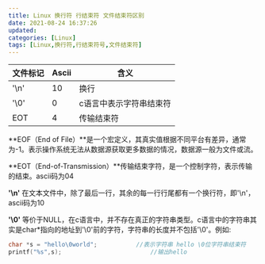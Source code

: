 ```yaml
---
title: Linux 换行符 行结束符 文件结束符区别
date: 2021-08-24 16:37:26
updated:
categories: [Linux]
tags: [Linux,换行符,行结束符号,文件结束符]
---
```

| 文件标记 | Ascii | 含义                    |
| -------- | ----- | ----------------------- |
| '\n'    | 10     | 换行                    |
| '\0'     | 0     | c语言中表示字符串结束符 |
| EOT      | 4     | 传输结束符              |

**EOF（End of File）**是一个宏定义，其真实值根据不同平台有差异，通常为-1。表示操作系统无法从数据源获取更多数据的情况，数据源一般为文件或流。



**EOT（End-of-Transmission）**传输结束字符，是一个控制字符，表示传输的结束。ascii码为04



**'\n'** 在文本文件中，除了最后一行，其余的每一行行尾都有一个换行符，即'\n'，ascii码为10



**'\0'** 等价于NULL，在c语言中，并不存在真正的字符串类型。c语言中的字符串其实是char*指向的地址到'\0'前的字符，字符串的长度并不包括'\0'。例如:

```c
char *s = "hello\0world";			//表示字符串 hello \0位字符串结束符      
printf("%s",s);   						//输出hello
```

